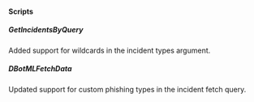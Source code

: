 
#### Scripts
##### GetIncidentsByQuery
Added support for wildcards in the incident types argument.

##### DBotMLFetchData
Updated support for custom phishing types in the incident fetch query.